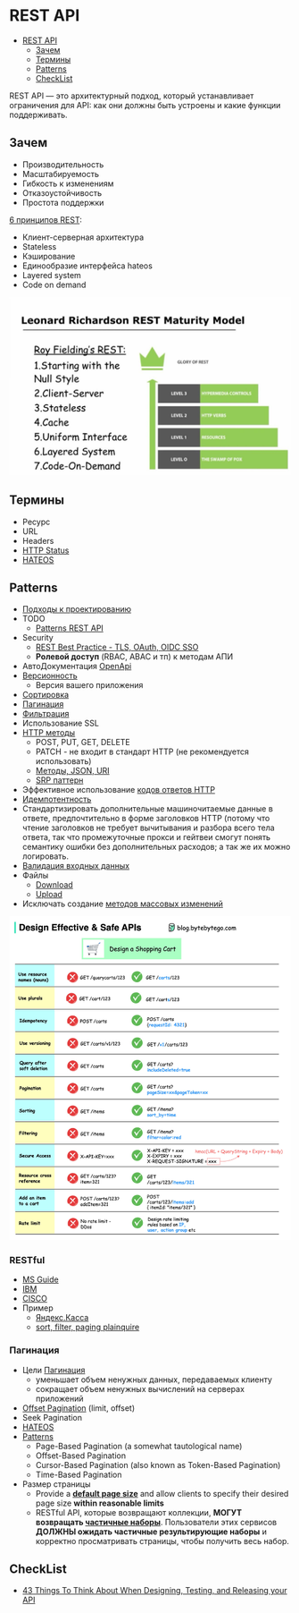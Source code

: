 # REST API

- [REST API](#rest-api)
  - [Зачем](#зачем)
  - [Термины](#термины)
  - [Patterns](#patterns)
  - [CheckList](#checklist)

REST API — это архитектурный подход, который устанавливает ограничения для API: как они должны быть устроены и какие функции поддерживать.

## Зачем

- Производительность
- Масштабируемость
- Гибкость к изменениям
- Отказоустойчивость
- Простота поддержки

[6 принципов REST](https://habr.com/ru/post/590679/):

- Клиент-серверная архитектура
- Stateless
- Кэширование
- Единообразие интерфейса hateos
- Layered system
- Code on demand

![level](../img/api/rest.level.png)

## Термины

- Ресурс
- URL
- Headers
- [HTTP Status](api-http-status.md)
- [HATEOS](https://docs.microsoft.com/ru-ru/azure/architecture/best-practices/api-design#use-hateoas-to-enable-navigation-to-related-resources)

## Patterns

- [Подходы к проектированию](api.design.md)
- TODO
  - [Patterns REST API](https://microservice-api-patterns.org/)
- Security
  - [REST Best Practice - TLS, OAuth, OIDC SSO](https://stackoverflow.blog/2021/10/06/best-practices-for-authentication-and-authorization-for-rest-apis/?utm_campaign=APISecurity%20newsletter&utm_medium=email&_hsmi=204867978&_hsenc=p2ANqtz-94r6UDHzZG48tgtd0Sz6OiZicy6tTBQysQKtk0WzhZXlXrXBucIld80QE3Gll1Le1lxnwNhNqu-pySFps1AsqeR8MQrg&utm_content=204868574&utm_source=hs_email)
  - __Ролевой доступ__ (RBAC, ABAC и тп) к методам АПИ
- АвтоДокументация [OpenApi](openapi.md)
- [Версионность](https://learn.microsoft.com/ru-ru/azure/architecture/best-practices/api-design#versioning-a-restful-web-api)
  - Версия вашего приложения
- [Сортировка](https://gist.github.com/fomvasss/c1221b2464be94870f7f823c74520665)
- [Пагинация](#Пагинация)  
- [Фильтрация](https://www.moesif.com/blog/technical/api-design/REST-API-Design-Filtering-Sorting-and-Pagination/)
- Использование SSL
- [HTTP методы](https://learn.microsoft.com/ru-ru/azure/architecture/best-practices/api-design#define-api-operations-in-terms-of-http-methods)
  - POST, PUT, GET, DELETE
  - PATCH - не входит в стандарт HTTP (не рекомендуется использовать)
  - [Методы, JSON, URI](https://habr.com/ru/post/447322/)
  - [SRP паттерн](../arch/patterns.md)
- Эффективное использование [кодов ответов HTTP](api-http-status.md)
- [Идемпотентность](../arch/pattern/integration/idempotent.md)
- Стандартизировать дополнительные машиночитаемые данные в ответе, предпочтительно в форме заголовков HTTP (потому что чтение заголовков не требует вычитывания и разбора всего тела ответа, так что промежуточные прокси и гейтвеи смогут понять семантику ошибки без дополнительных расходов; а так же их можно логировать.
- [Валидация входных данных](https://github.com/Sairyss/backend-best-practices)
- Файлы
  - [Download](../arch/pattern/integration/pattern.downloadfile.md)
  - [Upload](../arch/pattern/integration/pattern.uploadfile.md)
- Исключать создание [методов массовых изменений](https://habr.com/ru/articles/736892/)

![best](../img/api/best.practice.jpg)

### RESTful

- [MS Guide](https://github.com/Microsoft/api-guidelines/blob/master/Guidelines.md)
- [IBM](https://www.ibm.com/docs/ru/zos-connect/zosconnect/3.0?topic=apis-designing-restful)
- [CISCO](https://github.com/CiscoDevNet/api-design-guide)
- Пример 
  - [Яндекс.Касса](https://yookassa.ru/developers/using-api/interaction-format)
  - [sort, filter, paging plainquire](https://github.com/plainquire/plainquire)

### Пагинация

- Цели [Пагинация](https://github.com/Microsoft/api-guidelines/blob/master/Guidelines.md#98-pagination)
  - уменьшает объем ненужных данных, передаваемых клиенту
  - сокращает объем ненужных вычислений на серверах приложений
- [Offset Pagination](https://www.moesif.com/blog/technical/api-design/REST-API-Design-Filtering-Sorting-and-Pagination/#offset-pagination) (limit, offset)
- Seek Pagination
- [HATEOS](https://developer.atlassian.com/server/confluence/pagination-in-the-rest-api/)
- [Patterns](https://microservice-api-patterns.org/patterns/quality/dataTransferParsimony/Pagination#sec:Pagination:Variants)
  - Page-Based Pagination (a somewhat tautological name)
  - Offset-Based Pagination
  - Cursor-Based Pagination (also known as Token-Based Pagination) 
  - Time-Based Pagination
- Размер страницы
  - Provide a __[default page size](https://codedamn.com/news/backend/rest-api-pagination-handling-large-data-sets)__ and allow clients to specify their desired page size __within reasonable limits__
  - RESTful API, которые возвращают коллекции, __МОГУТ возвращать [частичные наборы](https://github.com/Microsoft/api-guidelines/blob/master/Guidelines.md#98-pagination)__. Пользователи этих сервисов __ДОЛЖНЫ ожидать частичные результирующие наборы__ и корректно просматривать страницы, чтобы получить весь набор.

## CheckList

- [43 Things To Think About When Designing, Testing, and Releasing your API](https://mathieu.fenniak.net/the-api-checklist/)
